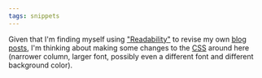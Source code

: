 ```yaml
---
tags: snippets
---
```


Given that I'm finding myself using ["Readability"](http://lab.arc90.com/experiments/readability/) to revise my own [blog posts](/blog), I'm thinking about making some changes to the [CSS](/wiki/CSS) around here (narrower column, larger font, possibly even a different font and different background color).
